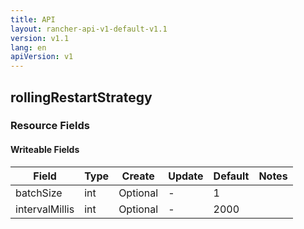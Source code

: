 ```yaml
---
title: API
layout: rancher-api-v1-default-v1.1
version: v1.1
lang: en
apiVersion: v1
---
```


## rollingRestartStrategy



### Resource Fields

#### Writeable Fields

Field | Type | Create | Update | Default | Notes
---|---|---|---|---|---
batchSize | int | Optional | - | 1 | 
intervalMillis | int | Optional | - | 2000 | 



<br>
